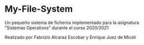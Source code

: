 # My-File-System
Un pequeño sistema de ficheros implementado para la asignatura "Sistemas Operativos" durante el curso 2020/2021

Realizado por Fabrizio Alcaraz Escobar y Enrique Juez de Miceli
